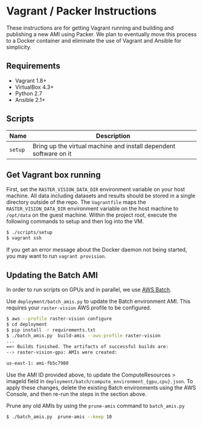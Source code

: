 # Vagrant / Packer Instructions

These instructions are for getting Vagrant running and building and publishing a new AMI using Packer. We plan to eventually move this process to a Docker container and eliminate the use of Vagrant and Ansible for simplicity.

## Requirements

- Vagrant 1.8+
- VirtualBox 4.3+
- Python 2.7
- Ansible 2.1+

## Scripts

| Name     | Description                              |
| -------- | ---------------------------------------- |
| `setup`  | Bring up the virtual machine and install dependent software on it |

## Get Vagrant box running

First, set the `RASTER_VISION_DATA_DIR` environment variable on your host machine. All data including datasets and results should be stored in a single directory outside of the repo. The `Vagrantfile` maps the `RASTER_VISION_DATA_DIR` environment variable on the host machine to `/opt/data` on the guest machine. Within the project root, execute the following commands to setup and then log into the VM.

```bash
$ ./scripts/setup
$ vagrant ssh
```

If you get an error message about the Docker daemon not being started, you
may want to run `vagrant provision`.

## Updating the Batch AMI

In order to run scripts on GPUs and in parallel, we use [AWS Batch](https://aws.amazon.com/batch/).

Use `deployment/batch_amis.py` to update the Batch environment AMI. This requires your `raster-vision` AWS profile to be configured.

```bash
$ aws --profile raster-vision configure
$ cd deployment
$ pip install -r requirements.txt
$ ./batch_amis.py  build-amis --aws-profile raster-vision
...
==> Builds finished. The artifacts of successful builds are:
--> raster-vision-gpu: AMIs were created:

us-east-1: ami-fb5c7980
```

Use the AMI ID provided above, to update the ComputeResources > imageId field in `deployment/batch/compute_environment_{gpu,cpu}.json`. To apply these changes, delete the existing Batch environments using the AWS Console, and then re-run the steps in the section above.

Prune any old AMIs by using the `prune-amis` command to `batch_amis.py`
```bash
$ ./batch_amis.py  prune-amis --keep 10
```
